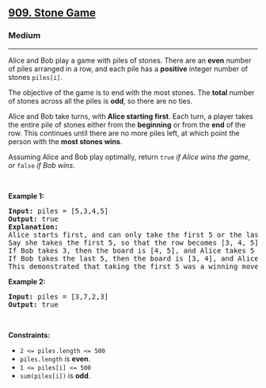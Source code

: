 <h2><a href="https://leetcode.com/problems/stone-game/">909. Stone Game</a></h2><h3>Medium</h3><hr><p>Alice and Bob play a game with piles of stones. There are an <strong>even</strong> number of piles arranged in a row, and each pile has a <strong>positive</strong> integer number of stones <code>piles[i]</code>.</p>

<p>The objective of the game is to end with the most stones. The <strong>total</strong> number of stones across all the piles is <strong>odd</strong>, so there are no ties.</p>

<p>Alice and Bob take turns, with <strong>Alice starting first</strong>. Each turn, a player takes the entire pile of stones either from the <strong>beginning</strong> or from the <strong>end</strong> of the row. This continues until there are no more piles left, at which point the person with the <strong>most stones wins</strong>.</p>

<p>Assuming Alice and Bob play optimally, return <code>true</code><em> if Alice wins the game, or </em><code>false</code><em> if Bob wins</em>.</p>

<p>&nbsp;</p>
<p><strong class="example">Example 1:</strong></p>

<pre>
<strong>Input:</strong> piles = [5,3,4,5]
<strong>Output:</strong> true
<strong>Explanation:</strong> 
Alice starts first, and can only take the first 5 or the last 5.
Say she takes the first 5, so that the row becomes [3, 4, 5].
If Bob takes 3, then the board is [4, 5], and Alice takes 5 to win with 10 points.
If Bob takes the last 5, then the board is [3, 4], and Alice takes 4 to win with 9 points.
This demonstrated that taking the first 5 was a winning move for Alice, so we return true.
</pre>

<p><strong class="example">Example 2:</strong></p>

<pre>
<strong>Input:</strong> piles = [3,7,2,3]
<strong>Output:</strong> true
</pre>

<p>&nbsp;</p>
<p><strong>Constraints:</strong></p>

<ul>
	<li><code>2 &lt;= piles.length &lt;= 500</code></li>
	<li><code>piles.length</code> is <strong>even</strong>.</li>
	<li><code>1 &lt;= piles[i] &lt;= 500</code></li>
	<li><code>sum(piles[i])</code> is <strong>odd</strong>.</li>
</ul>
